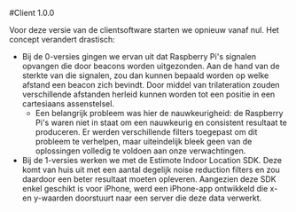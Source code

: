 #Client 1.0.0

Voor deze versie van de clientsoftware starten we opnieuw vanaf nul. Het concept verandert drastisch:
* Bij de 0-versies gingen we ervan uit dat Raspberry Pi's signalen opvangen die door beacons worden uitgezonden. Aan de hand van de sterkte van die signalen, zou dan kunnen bepaald worden op welke afstand een beacon zich bevindt. Door middel van trilateration zouden verschillende afstanden herleid kunnen worden tot een positie in een cartesiaans assenstelsel.
  * Een belangrijk probleem was hier de nauwkeurigheid: de Raspberry Pi's waren niet in staat om een nauwkeurig en consistent resultaat te produceren. Er werden verschillende filters toegepast om dit probleem te verhelpen, maar uiteindelijk bleek geen van de oplossingen volledig te voldoen aan onze verwachtingen.
* Bij de 1-versies werken we met de Estimote Indoor Location SDK. Deze komt van huis uit met een aantal degelijk noise reduction filters en zou daardoor een beter resultaat moeten opleveren. Aangezien deze SDK enkel geschikt is voor iPhone, werd een iPhone-app ontwikkeld die x- en y-waarden doorstuurt naar een server die deze data verwerkt.
